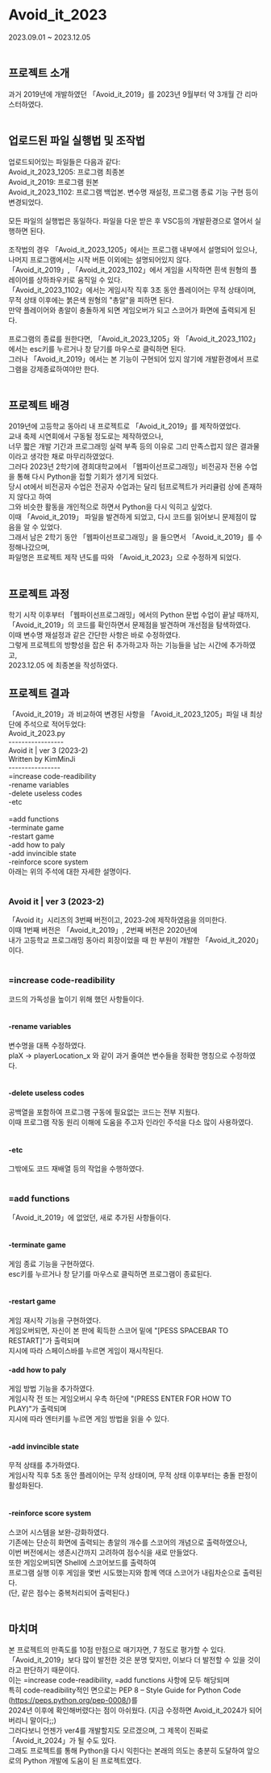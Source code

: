 # Avoid_it_2023
2023.09.01 ~ 2023.12.05<br><br>
## 프로젝트 소개
 과거 2019년에 개발하였던 「Avoid_it_2019」를 2023년 9월부터 약 3개월 간 리마스터하였다.<br><br>
## 업로드된 파일 실행법 및 조작법
 업로드되어있는 파일들은 다음과 같다:<br>
Avoid_it_2023_1205: 프로그램 최종본<br>
Avoid_it_2019: 프로그램 원본<br>
Avoid_it_2023_1102: 프로그램 백업본. 변수명 재설정, 프로그램 종료 기능 구현 등이 변경되었다.<br><br>
 모든 파일의 실행법은 동일하다. 파일을 다운 받은 후 VSC등의 개발환경으로 열어서 실행하면 된다. <br><br>
조작법의 경우 「Avoid_it_2023_1205」에서는 프로그램 내부에서 설명되어 있으나,<br> 
나머지 프로그램에서는 시작 버튼 이외에는 설명되어있지 않다.<br>
「Avoid_it_2019」, 「Avoid_it_2023_1102」에서 게임을 시작하면 흰색 원형의 플레이어를 상하좌우키로 움직일 수 있다.<br>
「Avoid_it_2023_1102」에서는 게임시작 직후 3초 동안 플레이어는 무적 상태이며, 무적 상태 이후에는 붉은색 원형의 "총알"을 피하면 된다.<br>
만약 플레이어와 총알이 충돌하게 되면 게임오버가 되고 스코어가 화면에 출력되게 된다.<br><br>
 프로그램의 종료를 원한다면, 「Avoid_it_2023_1205」와 「Avoid_it_2023_1102」에서는 esc키를 누르거나 창 닫기를 마우스로 클릭하면 된다.<br>
그러나 「Avoid_it_2019」에서는 본 기능이 구현되어 있지 않기에 개발환경에서 프로그램을 강제종료하여야만 한다.<br><br>
## 프로젝트 배경
 2019년에 고등학교 동아리 내 프로젝트로 「Avoid_it_2019」를 제작하였었다.<br> 
 교내 축제 시연회에서 구동될 정도로는 제작하였으나,<br>
 너무 짧은 개발 기간과 프로그래밍 실력 부족 등의 이유로 그리 만족스럽지 않은 결과물이라고 생각한 채로 마무리하였었다.<br>
 그러다 2023년 2학기에 경희대학교에서 「웹파이선프로그래밍」비전공자 전용 수업을 통해 다시 Python을 접할 기회가 생기게 되었다.<br>
 당시 ot에서 비전공자 수업은 전공자 수업과는 달리 텀프로젝트가 커리큘럼 상에 존재하지 않다고 하여<br>
 그와 비슷한 활동을 개인적으로 하면서 Python을 다시 익히고 싶었다.<br>
 이때 「Avoid_it_2019」 파일을 발견하게 되었고, 다시 코드를 읽어보니 문제점이 많음을 알 수 있었다.<br>
 그래서 남은 2학기 동안 「웹파이선프로그래밍」을 들으면서 「Avoid_it_2019」를 수정해나갔으며,<br>
 파일명은 프로젝트 제작 년도를 따와 「Avoid_it_2023」으로 수정하게 되었다.<br><br>
## 프로젝트 과정
 학기 시작 이후부터 「웹파이선프로그래밍」에서의 Python 문법 수업이 끝날 때까지,<br> 
 「Avoid_it_2019」의 코드를 확인하면서 문제점을 발견하며 개선점을 탐색하였다.<br>
 이때 변수명 재설정과 같은 간단한 사항은 바로 수정하였다.<br>
 그렇게 프로젝트의 방향성을 잡은 뒤 추가하고자 하는 기능들을 남는 시간에 추가하였고,<br>
 2023.12.05 에 최종본을 작성하였다.<br>
## 프로젝트 결과
「Avoid_it_2019」과 비교하여 변경된 사항을 「Avoid_it_2023_1205」파일 내 최상단에 주석으로 적어두었다:<br>
Avoid_it_2023.py<br>
-----------------<br>
Avoid it | ver 3 (2023-2)<br>
Written by KimMinJi<br>
----------------<br>
=increase code-readibility<br>
-rename variables <br>
-delete useless codes <br>
-etc<br><br>
=add functions<br>
-terminate game <br>
-restart game <br>
-add how to paly <br>
-add invincible state <br>
-reinforce score system<br>
아래는 위의 주석에 대한 자세한 설명이다.<br><br>
### Avoid it | ver 3 (2023-2)
「Avoid it」시리즈의 3번째 버전이고, 2023-2에 제작하였음을 의미한다.<br>
이때 1번째 버전은 「Avoid_it_2019」, 2번째 버전은 2020년에<br> 
내가 고등학교 프로그래밍 동아리 회장이었을 때 한 부원이 개발한 「Avoid_it_2020」이다.<br><br>
### =increase code-readibility
코드의 가독성을 높이기 위해 했던 사항들이다.<br><br>
#### -rename variables
변수명을 대폭 수정하였다.<br>
plaX -> playerLocation_x 와 같이 과거 줄여쓴 변수들을 정확한 명칭으로 수정하였다.<br><br>
#### -delete useless codes
공백열을 포함하여 프로그램 구동에 필요없는 코드는 전부 지웠다.<br>
이때 프로그램 작동 원리 이해에 도움을 주고자 인라인 주석을 다소 많이 사용하였다.<br><br>
#### -etc
그밖에도 코드 재배열 등의 작업을 수행하였다.<br><br>
### =add functions
「Avoid_it_2019」에 없었던, 새로 추가된 사항들이다.<br><br>
#### -terminate game
게임 종료 기능을 구현하였다.<br>
esc키를 누르거나 창 닫기를 마우스로 클릭하면 프로그램이 종료된다.<br><br>
#### -restart game
게임 재시작 기능을 구현하였다.<br>
게임오버되면, 자신이 본 판에 획득한 스코어 밑에 "[PESS SPACEBAR TO RESTART]"가 출력되며<br>
지시에 따라 스페이스바를 누르면 게임이 재시작된다.<br>
#### -add how to paly
게임 방법 기능을 추가하였다.<br>
게임시작 전 또는 게임오버시 우측 하단에 "(PRESS ENTER FOR HOW TO PLAY)"가 출력되며<br>
지시에 따라 엔터키를 누르면 게임 방법을 읽을 수 있다.<br><br>
#### -add invincible state
무적 상태를 추가하였다.<br>
게임시작 직후 5초 동안 플레이어는 무적 상태이며, 무적 상태 이후부터는 충돌 판정이 활성화된다.<br><br>
#### -reinforce score system
스코어 시스템을 보완-강화하였다.<br>
기존에는 단순히 화면에 출력되는 총알의 개수를 스코어의 개념으로 출력하였으나,<br>
이번 버전에서는 생존시간까지 고려하여 점수식을 새로 만들었다.<br>
또한 게임오버되면 Shell에 스코어보드를 출력하여<br>
프로그램 실행 이후 게임을 몇번 시도했는지와 함께 역대 스코어가 내림차순으로 출력된다.<br>
(단, 같은 점수는 중복처리되어 출력된다.)<br><br>
## 마치며
본 프로젝트의 만족도를 10점 만점으로 매기자면, 7 정도로 평가할 수 있다.<br>
「Avoid_it_2019」보다 많이 발전한 것은 분명 맞지만, 이보다 더 발전할 수 있을 것이라고 판단하기 때문이다.<br>
이는 =increase code-readibility, =add functions 사항에 모두 해당되며<br> 
특히 code-readibility적인 면으로는 PEP 8 – Style Guide for Python Code (https://peps.python.org/pep-0008/)를<br> 
2024년 이후에 확인해버렸다는 점이 아쉬웠다. (지금 수정하면 Avoid_it_2024가 되어버리니 말이다;;)<br> 
그러다보니 언젠가 ver4를 개발할지도 모르겠으며, 그 제목이 진짜로 「Avoid_it_2024」가 될 수도 있다.<br> 
그래도 프로젝트를 통해 Python을 다시 익힌다는 본래의 의도는 충분히 도달하여 앞으로의 Python 개발에 도움이 된 프로젝트였다.
